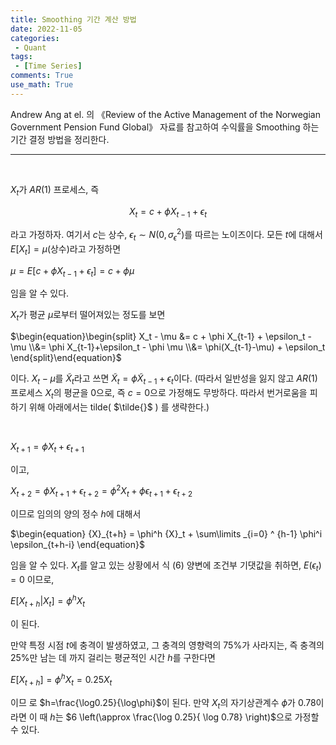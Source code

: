 ```yaml
---
title: Smoothing 기간 계산 방법
date: 2022-11-05
categories:
 - Quant
tags:
 - [Time Series]
comments: True
use_math: True
---
```


Andrew Ang at el. 의 《Review of the Active Management of the Norwegian Government Pension Fund Global》 자료를 참고하여 수익률을 Smoothing 하는 기간 결정 방법을 정리한다.

***

<br>

$X_t$가 $AR(1)$ 프로세스, 즉

$$ \begin{equation} X_t = c + \phi X_{t-1} + \epsilon_t \end{equation}$$


라고 가정하자. 여기서 $c$는 상수, $\epsilon_t \sim N(0, \sigma_{\epsilon}^2)$를 따르는 노이즈이다. 모든 $t$에 대해서 $E[X_t]=\mu$(상수)라고 가정하면

$\begin{equation} \mu = E[c+\phi X_{t-1}+\epsilon_t]=c+\phi \mu\end{equation}$

임을 알 수 있다.

$X_t$가 평균 $\mu$로부터 떨어져있는 정도를 보면

$\begin{equation}\begin{split} X_t - \mu &= c + \phi X_{t-1} + \epsilon_t - \mu \\&= \phi X_{t-1}+\epsilon_t - \phi \mu \\&= \phi(X_{t-1}-\mu) + \epsilon_t \end{split}\end{equation}$

이다. $X_t - \mu$를 $\tilde{X}_{t}$라고 쓰면 $\tilde{X}_t=\phi \tilde{X}_{t-1}+\epsilon_t$이다. (따라서 일반성을 잃지 않고 $AR(1)$ 프로세스 $X_t$의 평균을 0으로, 즉 $c=0$으로 가정해도 무방하다. 따라서 번거로움을 피하기 위해 아래에서는 tilde( $\tilde{}$ ) 를 생략한다.)

<br>

 $\begin{equation}{X}_{t+1}=\phi {X}_{t}+\epsilon_{t+1}\end{equation}$

이고,

$\begin{equation} {X}_{t+2} = \phi {X}_{t+1}+\epsilon_{t+2}=\phi^2 {X}_t+\phi \epsilon_{t+1} + \epsilon_{t+2} \end{equation}$

이므로 임의의 양의 정수 $h$에 대해서

$\begin{equation} {X}_{t+h} = \phi^h {X}_t + \sum\limits _{i=0} ^ {h-1} \phi^i \epsilon_{t+h-i}  \end{equation}$

임을 알 수 있다. ${X}_{t}$를 알고 있는 상황에서 식 (6) 양변에 조건부 기댓값을 취하면, $E(\epsilon_t)=0$ 이므로,

$\begin{equation}E[{X}_{t+h} | {X}_t]  = \phi^h X_t \end{equation}$

이 된다.

만약 특정 시점 $t$에 충격이 발생하였고, 그 충격의 영향력의 $75$%가 사라지는, 즉 충격의 $25$%만 남는 데 까지 걸리는 평균적인 시간 $h$를 구한다면

 $\begin{equation} E[X_{t+h}] = \phi^h X_t = 0.25 X_t \end{equation}$

이므 로 $h=\frac{\log0.25}{\log\phi}$이 된다. 만약 $X_t$의 자기상관계수 $\phi$가 $0.78$이라면 이 때 $h$는 $6 \left(\approx \frac{\log 0.25}{ \log 0.78} \right)$으로 가정할 수 있다.

